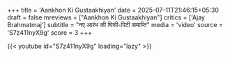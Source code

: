 +++
title = 'Aankhon Ki Gustaakhiyan'
date = 2025-07-11T21:46:15+05:30
draft = false
mreviews = ["Aankhon Ki Gustaakhiyan"]
critics = ['Ajay Brahmatmaj']
subtitle = "नए आरंभ की घिसी-पिटी समाप्ति"
media = 'video'
source = 'S7z411nyX9g'
score = 3
+++

{{< youtube id="S7z411nyX9g" loading="lazy" >}}
